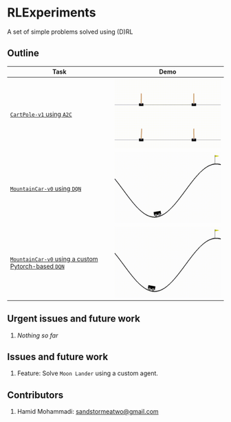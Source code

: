# RLExperiments

A set of simple problems solved using (D)RL


## Outline

| Task | Demo |
|------|------|
| [`CartPole-v1` using `A2C`](a2c_cartpole_v1) | <img src="a2c_cartpole_v1/data/output.gif" width="400" /> |
| [`MountainCar-v0` using `DQN`](dqn_mountaincar_v0) | <img src="dqn_mountaincar_v0/data/output.gif" width="400" /> |
| [`MountainCar-v0` using a custom Pytorch-based `DQN`](custom_dqn_mountaincar_v0) | <img src="custom_dqn_mountaincar_v0/data/output.gif" width="400" /> |


## Urgent issues and future work
1. *Nothing so far*


## Issues and future work
1. Feature: Solve `Moon Lander` using a custom agent.


## Contributors
1. Hamid Mohammadi: <sandstormeatwo@gmail.com>
